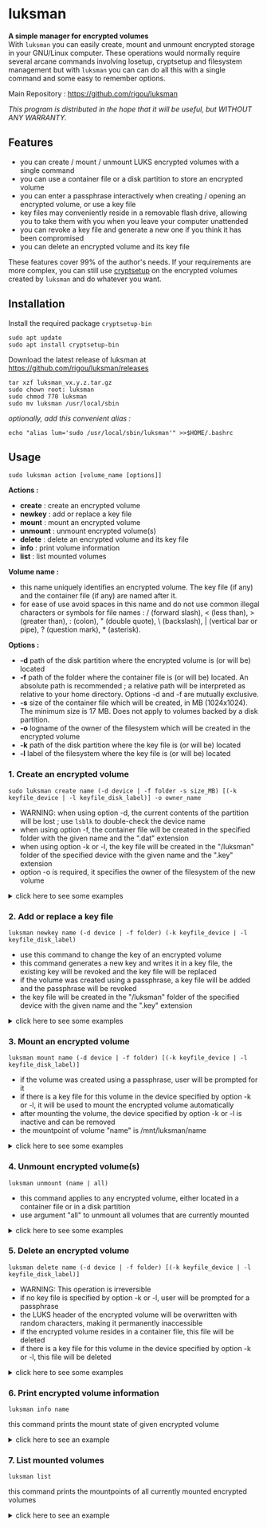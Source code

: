 # luksman
**A simple manager for encrypted volumes**\
With ``luksman`` you can easily create, mount and unmount encrypted storage in your GNU/Linux computer. These operations would normally require several arcane commands involving losetup, cryptsetup and filesystem management but with ``luksman`` you can can do all this with a single command and some easy to remember options.

Main Repository : https://github.com/rigou/luksman

*This program is distributed in the hope that it will be useful, but WITHOUT ANY WARRANTY.*

## Features
* you can create / mount / unmount LUKS encrypted volumes with a single command
* you can use a container file or a disk partition to store an encrypted volume
* you can enter a passphrase interactively when creating / opening an encrypted volume, or use a key file
* key files may conveniently reside in a removable flash drive, allowing you to take them with you when you leave your computer unattended
* you can revoke a key file and generate a new one if you think it has been compromised
* you can delete an encrypted volume and its key file

These features cover 99% of the author's needs. If your requirements are more complex, you can still use [cryptsetup](https://wiki.archlinux.org/title/dm-crypt/Device_encryption) on the encrypted volumes created by ``luksman`` and do whatever you want.

## Installation
Install the required package ``cryptsetup-bin``
```console
sudo apt update
sudo apt install cryptsetup-bin
```
Download the latest release of luksman at https://github.com/rigou/luksman/releases
```console
tar xzf luksman_vx.y.z.tar.gz
sudo chown root: luksman
sudo chmod 770 luksman
sudo mv luksman /usr/local/sbin
```
*optionally, add this convenient alias :*
```console
echo "alias lum='sudo /usr/local/sbin/luksman'" >>$HOME/.bashrc
```
## Usage
```console
sudo luksman action [volume_name [options]]
```
**Actions :**
* **create** : create an encrypted volume
* **newkey** : add or replace a key file
* **mount** : mount an encrypted volume
* **unmount** : unmount encrypted volume(s)
* **delete** : delete an encrypted volume and its key file
* **info** : print volume information
* **list** : list mounted volumes

**Volume name :**
* this name uniquely identifies an encrypted volume. The key file (if any) and the container file (if any) are named after it. 
* for ease of use avoid spaces in this name and do not use common illegal characters or symbols for file names : / (forward slash), < (less than), > (greater than), : (colon), " (double quote), \ (backslash), | (vertical bar or pipe), ? (question mark), * (asterisk).

**Options :**
* **-d** path of the disk partition where the encrypted volume is (or will be) located
* **-f** path of the folder where the container file is (or will be) located. An absolute path is recommended ; a relative path will be interpreted as relative to your home directory. Options -d and -f are mutually exclusive.
* **-s** size of the container file which will be created, in MB (1024x1024). The minimum size is 17 MB. Does not apply to volumes backed by a disk partition.
* **-o** logname of the owner of the filesystem which will be created in the encrypted volume
* **-k** path of the disk partition where the key file is (or will be) located
* **-l** label of the filesystem where the key file is (or will be) located

### 1. Create an encrypted volume
```console
sudo luksman create name (-d device | -f folder -s size_MB) [(-k keyfile_device | -l keyfile_disk_label)] -o owner_name
```
* WARNING: when using option -d, the current contents of the partition will be lost ; use ``lsblk`` to double-check the device name
* when using option -f, the container file will be created in the specified folder with the given name and the ".dat" extension
* when using option -k or -l, the key file will be created in the "/luksman" folder of the specified device with the given name and the ".key" extension
* option -o is required, it specifies the owner of the filesystem of the new volume

<details><summary>click here to see some examples</summary>

**Create a 128 MB encrypted volume in a container file named CLASSIFIED in the folder /home/scott, prompting user for a passphrase :**
```console
luksman create CLASSIFIED -f /home/scott -s 128 -o scott
```
**Create a 128 MB encrypted volume in a container file named CLASSIFIED, store it in the folder /home/scott, generate a random key and write it in a key file located in the flash drive labeled MYKEYS :**
```console
luksman create CLASSIFIED -f /home/scott -s 128 -l MYKEYS -o scott
```
**Create a 128 MB encrypted volume in a container file named CLASSIFIED, store it in the folder /home/scott, generate a random key and write it in a key file located in the flash drive at /dev/sdb1 :**
```console
luksman create CLASSIFIED -f /home/scott -s 128 -k /dev/sdb1 -o scott
```
**Create an encrypted volume in the disk partition /dev/sda3, prompting user for a passphrase :**
```console
luksman create CLASSIFIED -d /dev/sda3 -o scott
```
**Create an encrypted volume in the disk partition /dev/sda3, generate a random key and write it in a key file located in the flash drive labeled MYKEYS :**
```console
luksman create CLASSIFIED -d /dev/sda3 -l MYKEYS -o scott
```
**Create an encrypted volume in the disk partition /dev/sda3, generate a random key and write it in a key file located in the flash drive at /dev/sdb1 :**
```console
luksman create CLASSIFIED -d /dev/sda3 -k /dev/sdb1 -o scott
```
</details>


### 2. Add or replace a key file
```console
luksman newkey name (-d device | -f folder) (-k keyfile_device | -l keyfile_disk_label)
```
* use this command to change the key of an encrypted volume
* this command generates a new key and writes it in a key file, the existing key will be revoked and the key file will be replaced
* if the volume was created using a passphrase, a key file will be added and the passphrase will be revoked
* the key file will be created in the "/luksman" folder of the specified device with the given name and the ".key" extension

<details><summary>click here to see some examples</summary>

**Add or replace the key file of the encrypted volume named CLASSIFIED in the folder /home/scott, and write this key file in the flash drive labeled MYKEYS :**
```console
luksman newkey CLASSIFIED -f /home/scott -l MYKEYS
```
**Add or replace the key file of the encrypted volume in the disk partition /dev/sda3, and write this key file in the flash drive labeled MYKEYS :**
```console
luksman newkey CLASSIFIED -d /dev/sda3 -l MYKEYS
```
**Add or replace the key file of the encrypted volume named CLASSIFIED in the folder /home/scott, and write this key file in the flash drive at /dev/sdb1 :**
```console
luksman newkey CLASSIFIED -f /home/scott -k /dev/sdb1
```
**Add or replace the key file of the encrypted volume in the disk partition /dev/sda3, and write this key file in the flash drive labeled at /dev/sdb1 :**
```console
luksman newkey CLASSIFIED -d /dev/sda3 -k /dev/sdb1
```
</details>

### 3. Mount an encrypted volume
```console
luksman mount name (-d device | -f folder) [(-k keyfile_device | -l keyfile_disk_label)]
```
* if the volume was created using a passphrase, user will be prompted for it
* if there is a key file for this volume in the device specified by option -k or -l, it will be used to mount the encrypted volume automatically
* after mounting the volume, the device specified by option -k or -l is inactive and can be removed
* the mountpoint of volume "name" is /mnt/luksman/name

<details><summary>click here to see some examples</summary>

**Mount the encrypted volume named CLASSIFIED located in the folder /home/scott, prompting user for a passphrase :**
```console
luksman mount CLASSIFIED -f /home/scott
```
**Mount the encrypted volume named CLASSIFIED located in the folder /home/scott, using a key file in the flash drive labeled MYKEYS :**
```console
luksman mount CLASSIFIED -f /home/scott -l MYKEYS
```
**Mount the encrypted volume named CLASSIFIED located in the folder /home/scott, using a key file in the flash drive at /dev/sdb1 :**
```console
luksman mount CLASSIFIED -f /home/scott -k /dev/sdb1
```
**Mount the encrypted volume located in the disk partition /dev/sda3, prompting user for a passphrase :**
```console
luksman mount CLASSIFIED -d /dev/sda3
```
**Mount the encrypted volume located in the disk partition /dev/sda3, using a key file in the flash drive labeled MYKEYS :**
```console
luksman mount CLASSIFIED -d /dev/sda3 -l MYKEYS
```
**Mount the encrypted volume located in the disk partition /dev/sda3, using a key file in the flash drive at /dev/sdb1 :**
```console
luksman mount CLASSIFIED -d /dev/sda3 -k /dev/sdb1
```
</details>

### 4. Unmount encrypted volume(s)
```console
luksman unmount (name | all)
```
* this command applies to any encrypted volume, either located in a container file or in a disk partition
* use argument "all" to unmount all volumes that are currently mounted

<details><summary>click here to see some examples</summary>

**Unmount the encrypted volume named "CLASSIFIED" :**
```console
luksman unmount CLASSIFIED
```
**Unmount all encrypted volumes that are currently mounted :**
```console
luksman unmount all
```
</details>

### 5. Delete an encrypted volume
```console
luksman delete name (-d device | -f folder) [(-k keyfile_device | -l keyfile_disk_label)]
```
* WARNING: This operation is irreversible
* if no key file is specified by option -k or -l, user will be prompted for a passphrase
* the LUKS header of the encrypted volume will be overwritten with random characters, making it permanently inaccessible
* if the encrypted volume resides in a container file, this file will be deleted
* if there is a key file for this volume in the device specified by option -k or -l, this file will be deleted

<details><summary>click here to see some examples</summary>

**Delete the encrypted volume named CLASSIFIED located in the folder /home/scott, prompting user for a passphrase :**
```console
luksman delete CLASSIFIED -f /home/scott
```
**Delete the encrypted volume named CLASSIFIED located in the folder /home/scott, and the key file in the flash drive labeled MYKEYS :**
```console
luksman delete CLASSIFIED -f /home/scott -l MYKEYS
```
**Delete the encrypted volume named CLASSIFIED located in the folder /home/scott, and the key file in the flash drive at /dev/sdb1 :**
```console
luksman delete CLASSIFIED -f /home/scott -k /dev/sdb1
```
**Delete the encrypted volume located in the disk partition /dev/sda3, prompting user for a passphrase :**
```console
luksman delete CLASSIFIED -d /dev/sda3
```
**Delete the encrypted volume located in the disk partition /dev/sda3, and the key file in the flash drive labeled MYKEYS :**
```console
luksman delete CLASSIFIED -d /dev/sda3 -l MYKEYS
```
**Delete the encrypted volume located in the disk partition /dev/sda3, and the key file in the flash drive at /dev/sdb1 :**
```console
luksman delete CLASSIFIED -d /dev/sda3 -k /dev/sdb1
```
</details>

### 6. Print encrypted volume information
```console
luksman info name
```
this command prints the mount state of given encrypted volume

<details><summary>click here to see an example</summary>

```console
luksman info CLASSIFIED
-> CLASSIFIED is mounted at /mnt/luksman/CLASSIFIED
```
</details>

### 7. List mounted volumes
```console
luksman list
```
this command prints the mountpoints of all currently mounted encrypted volumes

<details><summary>click here to see an example</summary>

```console
luksman list
-> /mnt/luksman/CLASSIFIED
-> /mnt/luksman/CONFIDENTIAL
```
</details>
